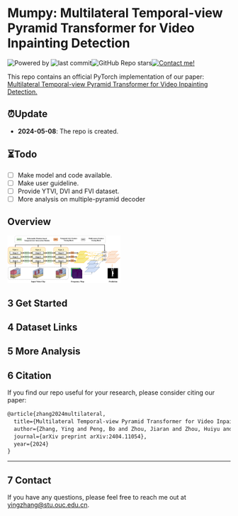# Mumpy: Multilateral Temporal-view Pyramid Transformer for Video Inpainting Detection

![Powered by](https://img.shields.io/badge/Based_on-Pytorch-blue?logo=pytorch) ![last commit](https://img.shields.io/github/last-commit/yuxiaoxiangyong/Mumpy)![GitHub Repo stars](https://img.shields.io/github/stars/yuxiaoxiangyong/Mumpy)[![Contact me!](https://img.shields.io/badge/Official%20-Yes-1abc9c.svg)](https://GitHub.com/yuxiaoxiangyong) 

This repo contains an official PyTorch implementation of our paper: [Multilateral Temporal-view Pyramid Transformer for Video Inpainting Detection.](https://arxiv.org/abs/2404.11054)

## ⏰Update

- **2024-05-08**: The repo is created. 


## ⏳Todo 
- [ ] Make model and code available. 
- [ ] Make user guideline. 
- [ ] Provide YTVI, DVI and FVI dataset. 
- [ ] More analysis on multiple-pyramid decoder

## Overview

<img src=".\images\overview_00(1).png" style="zoom: 25%;" />

## 3 Get Started

## 4 Dataset Links

## 5 More Analysis

## 6 Citation
If you find our repo useful for your research, please consider citing our paper:
```latex
@article{zhang2024multilateral,
  title={Multilateral Temporal-view Pyramid Transformer for Video Inpainting Detection},
  author={Zhang, Ying and Peng, Bo and Zhou, Jiaran and Zhou, Huiyu and Dong, Junyu and Li, Yuezun},
  journal={arXiv preprint arXiv:2404.11054},
  year={2024}
}
```

****

## 7 Contact
If you have any questions, please feel free to reach me out at yingzhang@stu.ouc.edu.cn.